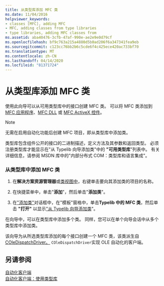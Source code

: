 ```yaml
---
title: 从类型库添加 MFC 类
ms.date: 11/04/2016
helpviewer_keywords:
- classes [MFC], adding MFC
- MFC, adding classes from type libraries
- type libraries, adding MFC classes from
ms.assetid: aba40476-3cfb-47af-990e-ae2e9e0d79cf
ms.openlocfilehash: bf9c763a215a4880d5b0ad206f6a347341fea9eb
ms.sourcegitcommit: c123cc76bb2b6c5cde6f4c425ece420ac733bf70
ms.translationtype: MT
ms.contentlocale: zh-CN
ms.lasthandoff: 04/14/2020
ms.locfileid: "81371724"
---
```

# <a name="adding-an-mfc-class-from-a-type-library"></a>从类型库添加 MFC 类

使用此向导可以从可用类型库中的接口创建 MFC 类。 可以将 MFC 类添加到 [MFC 应用程序](../../mfc/reference/creating-an-mfc-application.md)、[MFC DLL](../../mfc/reference/creating-an-mfc-dll-project.md) 或 [MFC ActiveX 控件](../../mfc/reference/creating-an-mfc-activex-control.md)。

> [!NOTE]
> 无需在启用自动化功能后创建 MFC 项目，即从类型库中添加类。

类型库包含组件公开的接口的二进制描述，定义方法及其参数和返回类型。 必须注册类型库才能显示在"从 Typelib 向导添加类"中的 **"可用类型库**"列表中。 有关详细信息，请参阅 MSDN 库中的"内部分布式 COM：类型库和语言集成"。

### <a name="to-add-an-mfc-class-from-a-type-library"></a>从类型库中添加 MFC 类

1. 在**解决方案资源管理器**或[类视图中](/visualstudio/ide/viewing-the-structure-of-code)，右键单击要向其添加类的项目的名称。

1. 在快捷菜单中，单击"**添加**"，然后单击"**添加类**"。

1. 在["添加类"](../../ide/add-class-dialog-box.md)对话框中，在"模板"窗格中，单击**Typelib 中的 MFC 类**，然后单击 **"打开"** 以显示["从 Typelib 向导添加类](../../mfc/reference/add-class-from-typelib-wizard.md)"。

在向导中，可以在类型库中添加多个类。 同样，您可以在单个向导会话中从多个类型库中添加类。

该向导为从所选类型库添加的每个接口创建一个 MFC 类，该类派生自[COleDispatchDriver。](../../mfc/reference/coledispatchdriver-class.md) `COleDispatchDriver`实现 OLE 自动化的客户端。

## <a name="see-also"></a>另请参阅

[自动化客户端](../../mfc/automation-clients.md)<br/>
[自动化客户端：使用类型库](../../mfc/automation-clients-using-type-libraries.md)
